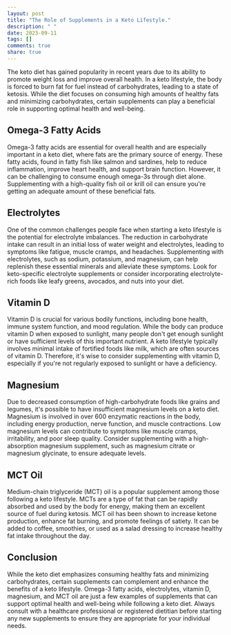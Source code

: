 ```yaml
---
layout: post
title: "The Role of Supplements in a Keto Lifestyle."
description: " "
date: 2023-09-11
tags: []
comments: true
share: true
---
```


The keto diet has gained popularity in recent years due to its ability to promote weight loss and improve overall health. In a keto lifestyle, the body is forced to burn fat for fuel instead of carbohydrates, leading to a state of ketosis. While the diet focuses on consuming high amounts of healthy fats and minimizing carbohydrates, certain supplements can play a beneficial role in supporting optimal health and well-being. 

## Omega-3 Fatty Acids

Omega-3 fatty acids are essential for overall health and are especially important in a keto diet, where fats are the primary source of energy. These fatty acids, found in fatty fish like salmon and sardines, help to reduce inflammation, improve heart health, and support brain function. However, it can be challenging to consume enough omega-3s through diet alone. Supplementing with a high-quality fish oil or krill oil can ensure you're getting an adequate amount of these beneficial fats.

## Electrolytes

One of the common challenges people face when starting a keto lifestyle is the potential for electrolyte imbalances. The reduction in carbohydrate intake can result in an initial loss of water weight and electrolytes, leading to symptoms like fatigue, muscle cramps, and headaches. Supplementing with electrolytes, such as sodium, potassium, and magnesium, can help replenish these essential minerals and alleviate these symptoms. Look for keto-specific electrolyte supplements or consider incorporating electrolyte-rich foods like leafy greens, avocados, and nuts into your diet.

## Vitamin D

Vitamin D is crucial for various bodily functions, including bone health, immune system function, and mood regulation. While the body can produce vitamin D when exposed to sunlight, many people don't get enough sunlight or have sufficient levels of this important nutrient. A keto lifestyle typically involves minimal intake of fortified foods like milk, which are often sources of vitamin D. Therefore, it's wise to consider supplementing with vitamin D, especially if you're not regularly exposed to sunlight or have a deficiency.

## Magnesium

Due to decreased consumption of high-carbohydrate foods like grains and legumes, it's possible to have insufficient magnesium levels on a keto diet. Magnesium is involved in over 600 enzymatic reactions in the body, including energy production, nerve function, and muscle contractions. Low magnesium levels can contribute to symptoms like muscle cramps, irritability, and poor sleep quality. Consider supplementing with a high-absorption magnesium supplement, such as magnesium citrate or magnesium glycinate, to ensure adequate levels.

## MCT Oil

Medium-chain triglyceride (MCT) oil is a popular supplement among those following a keto lifestyle. MCTs are a type of fat that can be rapidly absorbed and used by the body for energy, making them an excellent source of fuel during ketosis. MCT oil has been shown to increase ketone production, enhance fat burning, and promote feelings of satiety. It can be added to coffee, smoothies, or used as a salad dressing to increase healthy fat intake throughout the day.

## Conclusion

While the keto diet emphasizes consuming healthy fats and minimizing carbohydrates, certain supplements can complement and enhance the benefits of a keto lifestyle. Omega-3 fatty acids, electrolytes, vitamin D, magnesium, and MCT oil are just a few examples of supplements that can support optimal health and well-being while following a keto diet. Always consult with a healthcare professional or registered dietitian before starting any new supplements to ensure they are appropriate for your individual needs.